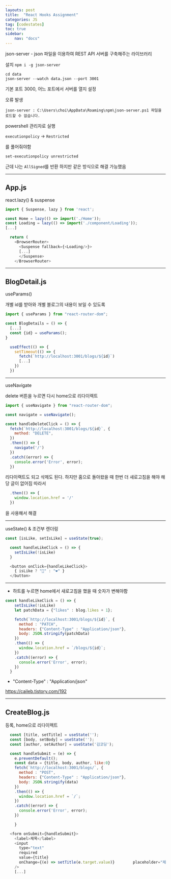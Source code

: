 ```yaml
---
layouts: post
title:  "React Hooks Assignment"
categories: JS
tag: [codestates]
toc: true
sidebar:
    nav: "docs"
---
```


json-server - json 파일을 이용하여 REST API 서버를 구축해주는 라이브러리

설치
`npm i -g json-server`

`cd data`<br/>
`json-server --watch data.json --port 3001`

기본 포트 3000, 어느 포트에서 서버를 열지 설정

오류 발생

`json-server : C:\Users\choi\AppData\Roaming\npm\json-server.ps1 파일을 로드할 수 없습니다.`

powershell 관리자로 실행

`executionpolicy` -> `Restricted`

를 풀어줘야함

`set-executionpolicy unrestricted`

근데 나는 `AllSigned`를 반환 하지만 같은 방식으로 해결 가능했음

---

## App.js

react.lazy() & suspense

```js
import { Suspense, lazy } from 'react';
```
```js
const Home = lazy(() => import('./Home'));
const Loading = lazy(() => import('./component/Loading'));
[...]
```
```js
  return (
    <BrowserRouter>
      <Suspense fallback={<Loading/>}>
      [...]
      </Suspense>
    </BrowserRouter>
```

---

## BlogDetail.js

useParams()

개별 id를 받아와 개별 블로그의 내용이 보일 수 있도록

```js
import { useParams } from "react-router-dom";
```
```js
const BlogDetails = () => {
  [...]
  const {id} = useParams();
}
```
```js
  useEffect(() => {
    setTimeout(() => {
      fetch(`http://localhost:3001/blogs/${id}`)
      [...]
    })
  })
```

---

useNavigate

delete 버튼을 누르면 다시 home으로 리다이렉트

```js
import { useNavigate } from "react-router-dom";
```
```js
const navigate = useNavigate();

const handleDeleteClick = () => {
  fetch(`http://localhost:3001/blogs/${id}`, {
    method: "DELETE",
  })
  .then(() => {
    navigate('/')
  })
  .catch((error) => {
    console.error('Error', error);
  })
```
리다이랙트도 되고 삭제도 된다. 하지만 홈으로 돌아왔을 때 한번 더 새로고침을 해야 해당 글이 없어짐 따라서

```js
  .then(() => {
    window.location.href = '/'
  })
```
을 사용해서 해결

---

useState() & 조건부 렌더링

```js
const [isLike, setIsLike] = useState(true);
```
```js
  const handleLikeClick = () => {
    setIsLike(!isLike)
  }
```
```js
  <button onClick={handleLikeClick}>
    { isLike ? "🤍" : "❤️" }
  </button>
```

---

- 하트를 누르면 home에서 새로고침을 했을 때 숫자가 변해야함

```js
const handleLikeClick = () => {
    setIsLike(!isLike)
    let patchData = {"likes" : blog.likes + 1};

    fetch(`http://localhost:3001/blogs/${id}`, {
      method : "PATCH",
      headers: {"Content-Type" : "Application/json"},
      body: JSON.stringify(patchData)
    })
    .then(() => {
      window.location.href = `/blogs/${id}`;
    })
    .catch((error) => {
      console.error('Error', error);
    })
  }
```

- "Content-Type" : "Application/json"

<https://caileb.tistory.com/192>

---

## CreateBlog.js

등록, home으로 리다이렉트

```js
  const [title, setTitle] = useState('');
  const [body, setBody] = useState('');
  const [author, setAuthor] = useState('김코딩');

  const handleSubmit = (e) => {
    e.preventDefault();
    const data = {title, body, author, like:0}
    fetch(`http://localhost:3001/blogs/`, {
      method : "POST",
      headers: {"Content-Type" : "Application/json"},
      body: JSON.stringify(data)
    })
    .then(() => {
      window.location.href = `/`;
    })
    .catch((error) => {
      console.error('Error', error);
    })

    }
```
```js
  <form onSubmit={handleSubmit}>
    <label>제목</label>
    <input 
      type="text" 
      required 
      value={title}
      onChange={(e) => setTitle(e.target.value)}        placeholder="제목을 입력해주세요."
    />
    [...]
```